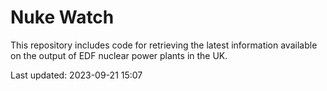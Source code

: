 # Nuke Watch

This repository includes code for retrieving the latest information available on the output of EDF nuclear power plants in the UK.

Last updated: 2023-09-21 15:07
